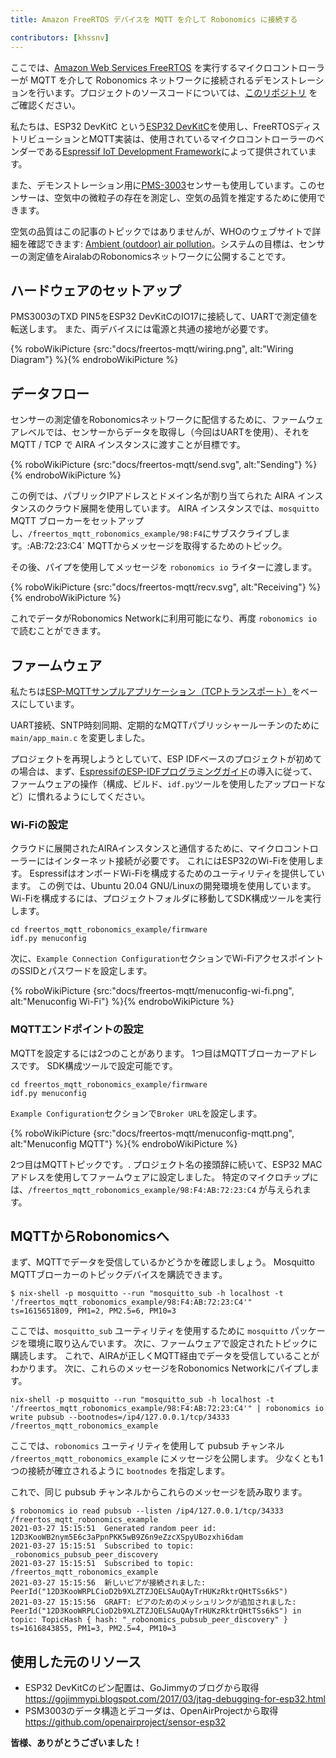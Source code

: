 ```yaml
---
title: Amazon FreeRTOS デバイスを MQTT を介して Robonomics に接続する

contributors: [khssnv]
---
```


ここでは、[Amazon Web Services FreeRTOS](https://aws.amazon.com/freertos/) を実行するマイクロコントローラーが MQTT を介して Robonomics ネットワークに接続されるデモンストレーションを行います。プロジェクトのソースコードについては、[このリポジトリ](http://github.com/khssnv/freertos_mqtt_robonomics_example) をご確認ください。

私たちは、ESP32 DevKitC という[ESP32 DevKitC](https://devices.amazonaws.com/detail/a3G0L00000AANtjUAH/ESP32-WROOM-32-DevKitC/)を使用し、FreeRTOSディストリビューションとMQTT実装は、使用されているマイクロコントローラーのベンダーである[Espressif IoT Development Framework](https://github.com/espressif/esp-idf)によって提供されています。

また、デモンストレーション用に[PMS-3003](http://www.plantower.com/en/content/?107.html)センサーも使用しています。このセンサーは、空気中の微粒子の存在を測定し、空気の品質を推定するために使用できます。

空気の品質はこの記事のトピックではありませんが、WHOのウェブサイトで詳細を確認できます: [Ambient (outdoor) air pollution](https://www.who.int/news-room/fact-sheets/detail/ambient-(outdoor)-air-quality-and-health)。システムの目標は、センサーの測定値をAiralabのRobonomicsネットワークに公開することです。

## ハードウェアのセットアップ

PMS3003のTXD PIN5をESP32 DevKitCのIO17に接続して、UARTで測定値を転送します。
また、両デバイスには電源と共通の接地が必要です。

{% roboWikiPicture {src:"docs/freertos-mqtt/wiring.png", alt:"Wiring Diagram"} %}{% endroboWikiPicture %}

## データフロー

センサーの測定値をRobonomicsネットワークに配信するために、ファームウェアレベルでは、センサーからデータを取得し（今回はUARTを使用）、それを MQTT / TCP で AIRA インスタンスに渡すことが目標です。

{% roboWikiPicture {src:"docs/freertos-mqtt/send.svg", alt:"Sending"} %}{% endroboWikiPicture %}

この例では、パブリックIPアドレスとドメイン名が割り当てられた AIRA インスタンスのクラウド展開を使用しています。
AIRA インスタンスでは、`mosquitto` MQTT ブローカーをセットアップし、`/freertos_mqtt_robonomics_example/98:F4`にサブスクライブします。:AB:72:23:C4` MQTTからメッセージを取得するためのトピック。

その後、パイプを使用してメッセージを `robonomics io` ライターに渡します。

{% roboWikiPicture {src:"docs/freertos-mqtt/recv.svg", alt:"Receiving"} %}{% endroboWikiPicture %}

これでデータがRobonomics Networkに利用可能になり、再度 `robonomics io` で読むことができます。

## ファームウェア

私たちは[ESP-MQTTサンプルアプリケーション（TCPトランスポート）](https://github.com/espressif/esp-idf/tree/master/examples/protocols/mqtt/tcp)をベースにしています。

UART接続、SNTP時刻同期、定期的なMQTTパブリッシャールーチンのために `main/app_main.c` を変更しました。

プロジェクトを再現しようとしていて、ESP IDFベースのプロジェクトが初めての場合は、まず、[EspressifのESP-IDFプログラミングガイド](https://docs.espressif.com/projects/esp-idf/en/latest/esp32/get-started/index.html#installation-step-by-step)の導入に従って、ファームウェアの操作（構成、ビルド、`idf.py`ツールを使用したアップロードなど）に慣れるようにしてください。

### Wi-Fiの設定

クラウドに展開されたAIRAインスタンスと通信するために、マイクロコントローラーにはインターネット接続が必要です。
これにはESP32のWi-Fiを使用します。
EspressifはオンボードWi-Fiを構成するためのユーティリティを提供しています。
この例では、Ubuntu 20.04 GNU/Linuxの開発環境を使用しています。
Wi-Fiを構成するには、プロジェクトフォルダに移動してSDK構成ツールを実行します。

```console
cd freertos_mqtt_robonomics_example/firmware
idf.py menuconfig
```

次に、`Example Connection Configuration`セクションでWi-FiアクセスポイントのSSIDとパスワードを設定します。

{% roboWikiPicture {src:"docs/freertos-mqtt/menuconfig-wi-fi.png", alt:"Menuconfig Wi-Fi"} %}{% endroboWikiPicture %}

### MQTTエンドポイントの設定

MQTTを設定するには2つのことがあります。
1つ目はMQTTブローカーアドレスです。
SDK構成ツールで設定可能です。

```console
cd freertos_mqtt_robonomics_example/firmware
idf.py menuconfig
```

`Example Configuration`セクションで`Broker URL`を設定します。

{% roboWikiPicture {src:"docs/freertos-mqtt/menuconfig-mqtt.png", alt:"Menuconfig MQTT"} %}{% endroboWikiPicture %}

2つ目はMQTTトピックです。.
プロジェクト名の接頭辞に続いて、ESP32 MACアドレスを使用してファームウェアに設定しました。
特定のマイクロチップには、`/freertos_mqtt_robonomics_example/98:F4:AB:72:23:C4` が与えられます。

## MQTTからRobonomicsへ

まず、MQTTでデータを受信しているかどうかを確認しましょう。
Mosquitto MQTTブローカーのトピックデバイスを購読できます。

```console
$ nix-shell -p mosquitto --run "mosquitto_sub -h localhost -t '/freertos_mqtt_robonomics_example/98:F4:AB:72:23:C4'"
ts=1615651809, PM1=2, PM2.5=6, PM10=3
```

ここでは、`mosquitto_sub` ユーティリティを使用するために `mosquitto` パッケージを環境に取り込んでいます。
次に、ファームウェアで設定されたトピックに購読します。
これで、AIRAが正しくMQTT経由でデータを受信していることがわかります。
次に、これらのメッセージをRobonomics Networkにパイプします。

```console
nix-shell -p mosquitto --run "mosquitto_sub -h localhost -t '/freertos_mqtt_robonomics_example/98:F4:AB:72:23:C4'" | robonomics io write pubsub --bootnodes=/ip4/127.0.0.1/tcp/34333 /freertos_mqtt_robonomics_example
```

ここでは、`robonomics` ユーティリティを使用して pubsub チャンネル `/freertos_mqtt_robonomics_example` にメッセージを公開します。
少なくとも1つの接続が確立されるように `bootnodes` を指定します。

これで、同じ pubsub チャンネルからこれらのメッセージを読み取ります。

```console
$ robonomics io read pubsub --listen /ip4/127.0.0.1/tcp/34333 /freertos_mqtt_robonomics_example
2021-03-27 15:15:51  Generated random peer id: 12D3KooWB2nym5E6c3aPpnPKK5wB9Z6n9eZzcXSpyUBozxhi6dam
2021-03-27 15:15:51  Subscribed to topic: _robonomics_pubsub_peer_discovery
2021-03-27 15:15:51  Subscribed to topic: /freertos_mqtt_robonomics_example
2021-03-27 15:15:56  新しいピアが接続されました: PeerId("12D3KooWRPLCioD2b9XLZTZJQELSAuQAyTrHUKzRktrQHtTSs6kS")
2021-03-27 15:15:56  GRAFT: ピアのためのメッシュリンクが追加されました: PeerId("12D3KooWRPLCioD2b9XLZTZJQELSAuQAyTrHUKzRktrQHtTSs6kS") in topic: TopicHash { hash: "_robonomics_pubsub_peer_discovery" }
ts=1616843855, PM1=3, PM2.5=4, PM10=3
```

## 使用した元のリソース

* ESP32 DevKitCのピン配置は、GoJimmyのブログから取得 https://gojimmypi.blogspot.com/2017/03/jtag-debugging-for-esp32.html
* PSM3003のデータ構造とデコーダは、OpenAirProjectから取得 https://github.com/openairproject/sensor-esp32

**皆様、ありがとうございました！**